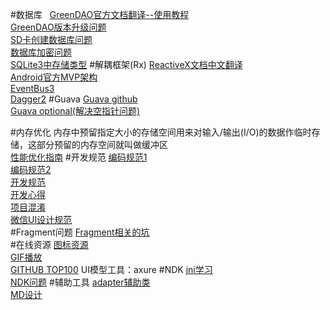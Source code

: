 #数据库
   [GreenDAO官方文档翻译--使用教程](http://blog.sina.com.cn/s/blog_af5cfb030102w20v.html)<br>
   [GreenDAO版本升级问题](http://blog.csdn.net/fancylovejava/article/details/46713445)<br>
   [SD卡创建数据库问题](http://www.tuicool.com/articles/F7rQra)<br>
   [数据库加密问题](http://www.tuicool.com/articles/Vzuauem)<br>
   [SQLite3中存储类型](http://www.cnblogs.com/jycboy/p/android.html)
#解耦框架(Rx)
   [ReactiveX文档中文翻译](https://mcxiaoke.gitbooks.io/rxdocs/content/index.html)<br>
   [Android官方MVP架构](http://mp.weixin.qq.com/s?__biz=MzA3ODg4MDk0Ng==&mid=403539764&idx=1&sn=d30d89e6848a8e13d4da0f5639100e5f#rd)<br>
   [EventBus3](http://bugly.qq.com/bbs/forum.php?mod=viewthread&tid=938&fromuid=1147)<br>
   [Dagger2](http://www.jianshu.com/p/c2feb21064bb)
#Guava
   [Guava github](https://github.com/google/guava) <br>
   [Guava optional(解决空指针问题)](http://www.cnblogs.com/whitewolf/p/4231783.html)  <br>
                   
#内存优化
   内存中预留指定大小的存储空间用来对输入/输出(I/O)的数据作临时存储，这部分预留的内存空间就叫做缓冲区<br>
   [性能优化指南](http://blog.tingyun.com/web/article/detail/155)
#开发规范
   [编码规范1](http://www.jianshu.com/p/0a984f999592)<br>
   [编码规范2](https://www.sdk.cn/news/3137)<br>
   [开发规范](http://keeganlee.me/post/android/20150709)<br>
   [开发心得](http://blog.chengdazhi.com/index.php/145)<br>
   [项目混淆](http://www.jianshu.com/p/f3455ecaa56e)<br>
   [微信UI设计规范](http://www.jianshu.com/p/1c3e1fae519c#)<br>
#Fragment问题
   [Fragment相关的坑](http://www.jianshu.com/p/d9143a92ad94)<br>
#在线资源
   [图标资源](http://www.iconres.com/android/index.php)<br>
   [GIF播放](https://github.com/koral--/android-gif-drawable)<br>
   [GITHUB TOP100](http://mp.weixin.qq.com/s?__biz=MzA4NTQwNDcyMA==&mid=402675429&idx=1&sn=ba3afd2069004b220eaa8a77fdecbaf7#rd)
   UI模型工具：axure
#NDK
   [jni学习](http://blog.csdn.net/qinjuning/article/category/1153412)<br>
   [NDK问题](http://blog.csdn.net/lee_tianya/article/category/2823677)
#辅助工具
   [adapter辅助类](https://github.com/CymChad/BaseRecyclerViewAdapterHelper)<br>
   [MD设计](https://github.com/pnikosis/materialish-progress)<br>
   
   
   
   
   
   
